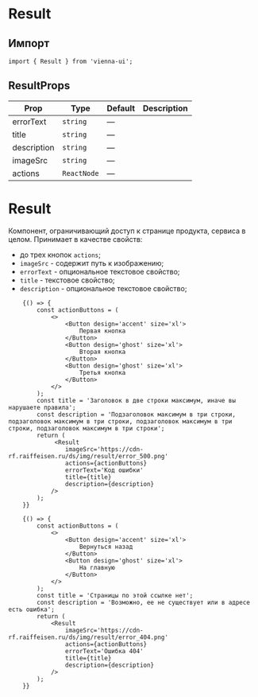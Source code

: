 # Result
## Импорт

```
import { Result } from 'vienna-ui';
``` 

## ResultProps

| Prop | Type | Default | Description |
| --- | --- | --- | --- |
| errorText | `string` | — |  |
| title | `string` | — |  |
| description | `string` | — |  |
| imageSrc | `string` | — |  |
| actions | `ReactNode` | — |  |

# Result

Компонент, ограничивающий доступ к странице продукта, сервиса в целом.
Принимает в качестве свойств:
- до трех кнопок `actions`;
- `imageSrc` - содержит путь к изображению;
- `errorText` - опциональное текстовое свойство;
- `title` - текстовое свойство;
- `description` - опциональное текстовое свойство;




```
    {() => {
        const actionButtons = (
            <>
                <Button design='accent' size='xl'>
                    Первая кнопка
                </Button>
                <Button design='ghost' size='xl'>
                    Вторая кнопка
                </Button>
                <Button design='ghost' size='xl'>
                    Третья кнопка
                </Button>
            </>
        );
        const title = 'Заголовок в две строки максимум, иначе вы нарушаете правила';
        const description = 'Подзаголовок максимум в три строки, подзаголовок максимум в три строки, подзаголовок максимум в три строки, подзаголовок максимум в три строки';
        return (
             <Result
                imageSrc='https://cdn-rf.raiffeisen.ru/ds/img/result/error_500.png'
                actions={actionButtons}
                errorText='Код ошибки'
                title={title}
                description={description}
            />
        );
    }}
```

```
    {() => {
        const actionButtons = (
            <>
                <Button design='accent' size='xl'>
                    Вернуться назад
                </Button>
                <Button design='ghost' size='xl'>
                    На главную
                </Button>
            </>
        );
        const title = 'Страницы по этой ссылке нет';
        const description = 'Возможно, ее не существует или в адресе есть ошибка';
        return (
            <Result
                imageSrc='https://cdn-rf.raiffeisen.ru/ds/img/result/error_404.png'
                actions={actionButtons}
                errorText='Ошибка 404'
                title={title}
                description={description}
            />
        );
    }}
```
